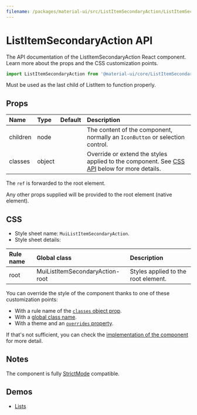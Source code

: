 ```yaml
---
filename: /packages/material-ui/src/ListItemSecondaryAction/ListItemSecondaryAction.js
---
```


<!--- This documentation is automatically generated, do not try to edit it. -->

# ListItemSecondaryAction API

<p class="description">The API documentation of the ListItemSecondaryAction React component. Learn more about the props and the CSS customization points.</p>

```js
import ListItemSecondaryAction from '@material-ui/core/ListItemSecondaryAction';
```

Must be used as the last child of ListItem to function properly.

## Props

| Name | Type | Default | Description |
|:-----|:-----|:--------|:------------|
| <span class="prop-name">children</span> | <span class="prop-type">node</span> |  | The content of the component, normally an `IconButton` or selection control. |
| <span class="prop-name">classes</span> | <span class="prop-type">object</span> |  | Override or extend the styles applied to the component. See [CSS API](#css) below for more details. |

The `ref` is forwarded to the root element.

Any other props supplied will be provided to the root element (native element).

## CSS

- Style sheet name: `MuiListItemSecondaryAction`.
- Style sheet details:

| Rule name | Global class | Description |
|:-----|:-------------|:------------|
| <span class="prop-name">root</span> | <span class="prop-name">MuiListItemSecondaryAction-root</span> | Styles applied to the root element.

You can override the style of the component thanks to one of these customization points:

- With a rule name of the [`classes` object prop](/customization/components/#overriding-styles-with-classes).
- With a [global class name](/customization/components/#overriding-styles-with-global-class-names).
- With a theme and an [`overrides` property](/customization/globals/#css).

If that's not sufficient, you can check the [implementation of the component](https://github.com/mui-org/material-ui/blob/master/packages/material-ui/src/ListItemSecondaryAction/ListItemSecondaryAction.js) for more detail.

## Notes

The component is fully [StrictMode](https://reactjs.org/docs/strict-mode.html) compatible.

## Demos

- [Lists](/components/lists/)

